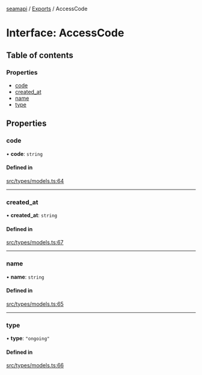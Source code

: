[seamapi](../README.md) / [Exports](../modules.md) / AccessCode

# Interface: AccessCode

## Table of contents

### Properties

- [code](AccessCode.md#code)
- [created\_at](AccessCode.md#created_at)
- [name](AccessCode.md#name)
- [type](AccessCode.md#type)

## Properties

### code

• **code**: `string`

#### Defined in

[src/types/models.ts:64](https://github.com/hello-seam/seamapi-javascript/blob/main/src/types/models.ts#L64)

___

### created\_at

• **created\_at**: `string`

#### Defined in

[src/types/models.ts:67](https://github.com/hello-seam/seamapi-javascript/blob/main/src/types/models.ts#L67)

___

### name

• **name**: `string`

#### Defined in

[src/types/models.ts:65](https://github.com/hello-seam/seamapi-javascript/blob/main/src/types/models.ts#L65)

___

### type

• **type**: ``"ongoing"``

#### Defined in

[src/types/models.ts:66](https://github.com/hello-seam/seamapi-javascript/blob/main/src/types/models.ts#L66)
